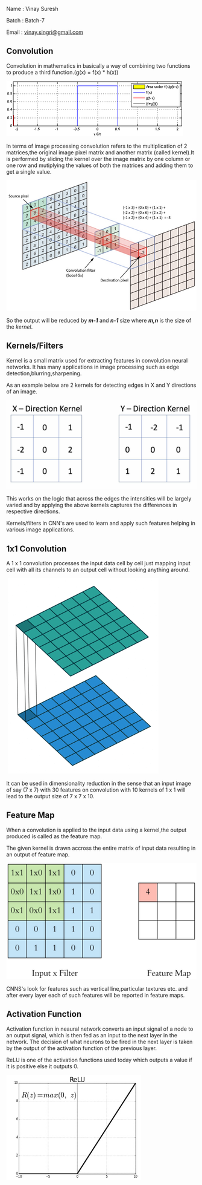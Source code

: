 Name : Vinay Suresh

Batch : Batch-7

Email : vinay.singri@gmail.com

## 					Convolution 

Convolution in mathematics in basically a way of combining two functions to produce a third function.(g(x) = f(x) * h(x))

![alt](https://raw.githubusercontent.com/vinaysingri/Images/master/Convolution_of_box_signal_with_itself2.gif)

In terms of image processing convolution refers to the multiplication of 2 matrices,the original image pixel matrix and another matrix (called kernel).It is performed by sliding the kernel over the image matrix by one column or one row and mutiplying the values of both the matrices and adding them to get a single value.

![alt](https://raw.githubusercontent.com/vinaysingri/Images/master/convolution.jpg)

So the output will be reduced by ***m-1*** and ***n-1*** size where ***m,n*** is the size of the *kernel*.









##				Kernels/Filters

Kernel is a small matrix used for extracting features in convolution neural networks. It has many applications in image processing such as edge detection,blurring,sharpening.

As an example below are 2 kernels for detecting edges in X and Y directions of an image. 

![alt](https://raw.githubusercontent.com/vinaysingri/Images/master/xy_kernels.jpg)

This works on the logic that across the edges the intensities will be largely varied and by applying the above kernels captures the differences in respective directions.



Kernels/filters in CNN's are used to learn and apply such features helping in various image applications.





##				1x1 Convolution

A 1 x 1 convolution processes the input data cell by cell just mapping input cell with all its channels to an output cell without looking anything around.

​	![alt](https://raw.githubusercontent.com/vinaysingri/Images/master/1x1.gif)

It can be used in dimensionality reduction in the sense that an input image of say (7 x 7) with 30 features on convolution with 10 kernels of 1 x 1 will lead to the output size of 7 x 7 x 10.





##					Feature Map

When a convolution is applied to the input data using a kernel,the output produced is called as the feature map.

The given kernel is drawn accross the entire matrix of input data resulting in an output of feature map.

![alt](https://raw.githubusercontent.com/vinaysingri/Images/master/Feature%20Map.jpg)

CNNS's look for features such as vertical line,particular textures etc. and after every layer each of such features will be reported in feature maps.





## 									Activation Function

Activation function in neaural network converts an input signal of a node to an output signal, which is then fed as an input to the next layer in the network. The decision of what neurons to be fired in the next layer is taken by the output of the activation function of the previous layer.

ReLU is one of the activation functions used today which outputs a value if it is positive else it outputs 0.

![alt](https://raw.githubusercontent.com/vinaysingri/Images/master/relu.jpg)

